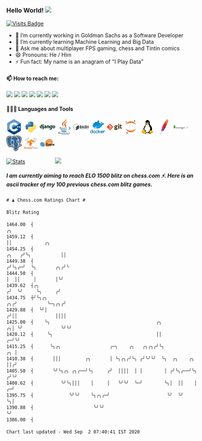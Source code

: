   ### Hello World!  <img src="https://github.com/sciencepal/sciencepal/blob/master/assets/Hi.gif" width="29px">
  [![Visits Badge](https://badges.pufler.dev/visits/sciencepal/sciencepal)](https://badges.pufler.dev/visits/sciencepal/sciencepal)
  
  - 🔭 I’m currently working in Goldman Sachs as a Software Developer
  - 🌱 I’m currently learning Machine Learning and Big Data
  - 💬 Ask me about multiplayer FPS gaming, chess and Tintin comics
  - 😄 Pronouns: He / Him
  - ⚡ Fun fact: My name is an anagram of "I Play Data"
  
  #### 📫 How to reach me:   
  [<img src="https://upload.wikimedia.org/wikipedia/commons/8/83/Steam_icon_logo.svg" width="3.5%"/>](https://steamcommunity.com/id/mongocds/)
  [<img src="https://github.com/sciencepal/sciencepal/blob/master/assets/discord-round.svg" width="3.5%"/>](https://discord.gg/MnUUbHe)
  [<img src="https://img.icons8.com/color/48/000000/twitter.png" width="3.5%"/>](https://twitter.com/sciencepal)
  [<img src="https://img.icons8.com/color/48/000000/linkedin.png" width="3.5%"/>](https://www.linkedin.com/in/adityapal1/)
  [<img src="https://img.icons8.com/fluent/48/000000/facebook-new.png" width="3.5%"/>](https://www.facebook.com/sciencepal/)
  [<img src="https://img.icons8.com/fluent/48/000000/instagram-new.png" width="3.5%"/>](https://www.instagram.com/aditya_sciencepal/)
  <a href="mailto:aditya.pal.science@gmail.com"> <img src="https://img.icons8.com/fluent/48/000000/gmail.png" width="3.5%"/> </a>
  
  #### 👨🏻‍💻 Languages and Tools <br />
  <code><img height="40" src="https://raw.githubusercontent.com/github/explore/80688e429a7d4ef2fca1e82350fe8e3517d3494d/topics/cpp/cpp.png"></code>
  <code><img height="40" src="https://raw.githubusercontent.com/github/explore/80688e429a7d4ef2fca1e82350fe8e3517d3494d/topics/python/python.png"></code>
  <code><img height="40" src="https://raw.githubusercontent.com/github/explore/80688e429a7d4ef2fca1e82350fe8e3517d3494d/topics/django/django.png"></code>
  <code><img height="40" src="https://raw.githubusercontent.com/github/explore/80688e429a7d4ef2fca1e82350fe8e3517d3494d/topics/java/java.png"></code>
  <code><img height="40" src="https://raw.githubusercontent.com/github/explore/80688e429a7d4ef2fca1e82350fe8e3517d3494d/topics/bash/bash.png"></code>
  <code><img height="40" src="https://raw.githubusercontent.com/github/explore/80688e429a7d4ef2fca1e82350fe8e3517d3494d/topics/docker/docker.png"></code>
  <code><img height="40" src="https://raw.githubusercontent.com/github/explore/80688e429a7d4ef2fca1e82350fe8e3517d3494d/topics/git/git.png"></code>
  <code><img height="40" src="https://raw.githubusercontent.com/github/explore/80688e429a7d4ef2fca1e82350fe8e3517d3494d/topics/jupyter-notebook/jupyter-notebook.png"></code>
  <code><img height="40" src="https://raw.githubusercontent.com/github/explore/80688e429a7d4ef2fca1e82350fe8e3517d3494d/topics/linux/linux.png"></code>
  <code><img height="40" src="https://raw.githubusercontent.com/github/explore/80688e429a7d4ef2fca1e82350fe8e3517d3494d/topics/maven/maven.png"></code>
  <code><img height="40" src="https://raw.githubusercontent.com/github/explore/80688e429a7d4ef2fca1e82350fe8e3517d3494d/topics/mongodb/mongodb.png"></code>
  <code><img height="40" src="https://raw.githubusercontent.com/github/explore/80688e429a7d4ef2fca1e82350fe8e3517d3494d/topics/postgresql/postgresql.png"></code>
  <code><img height="40" src="https://raw.githubusercontent.com/github/explore/80688e429a7d4ef2fca1e82350fe8e3517d3494d/topics/tensorflow/tensorflow.png"></code>
  <code><img height="40" src="https://raw.githubusercontent.com/github/explore/80688e429a7d4ef2fca1e82350fe8e3517d3494d/topics/scikit-learn/scikit-learn.png"></code>
  
  [![Stats](https://github-readme-stats.vercel.app/api?username=sciencepal&show_icons=true&theme=radical)](https://github-readme-stats.vercel.app/api?username=sciencepal&show_icons=true&theme=radical)&nbsp; &nbsp; &nbsp; &nbsp; &nbsp; &nbsp; &nbsp; &nbsp; &nbsp; &nbsp; <img src="https://github.com/sciencepal/sciencepal/blob/master/assets/saved.gif" width="195">
  
  ##### I am currently aiming to reach ELO 1500 blitz on chess.com ⚡. Here is an ascii tracker of my 100 previous chess.com blitz games.

  ```
  # ♟︎ Chess.com Ratings Chart #
  
  Blitz Rating

 1464.00  ┤                                                                                   ╭╮
 1459.12  ┤                                                                                   ││            ╭╮
 1454.25  ┤                                                                             ╭╮   ╭╯╰╮           ││
 1449.38  ┤                                                                            ╭╯╰╮╭─╯  ╰╮       ╭╮╭╯╰
 1444.50  ┤                                                                            │  ││     │       │╰╯
 1439.62  ┤╭╮                                                                         ╭╯  ╰╯     ╰╮     ╭╯
 1434.75  ┼╯╰╮╭╮                                                                   ╭╮╭╯           ╰─╮╭╮╭╯
 1429.88  ┤  ╰╯│                                                                  ╭╯││              ││││
 1425.00  ┤    ╰╮                                       ╭╮                      ╭╮│ ╰╯              ╰╯╰╯
 1420.12  ┤     ╰╮                                      ││                    ╭─╯╰╯
 1415.25  ┤      ╰╮╭╮                  ╭─╮    ╭╮   ╭╮╭╮╭╯╰╮                ╭╮ │
 1410.38  ┤       │││         ╭╮       │ ╰╮╭╮╭╯╰╮ ╭╯╰╯╰╯  ╰╮  ╭╮    ╭╮     ││╭╯
 1405.50  ┤       ╰╯╰╮╭╮ ╭╮╭──╯╰╮     ╭╯  ││││  │ │        │ ╭╯╰╮╭──╯╰╮   ╭╯╰╯
 1400.62  ┤          ╰╯╰╮│││    │     │   ╰╯╰╯  ╰─╯        ╰╮│  ││    │ ╭─╯
 1395.75  ┤             ╰╯╰╯    ╰╮╭╮╭─╯                     ╰╯  ╰╯    ╰╮│
 1390.88  ┤                      ╰╯╰╯                                  ╰╯
 1386.00  ┤

Chart last updated - Wed Sep  2 07:40:41 IST 2020  
  ```
  
